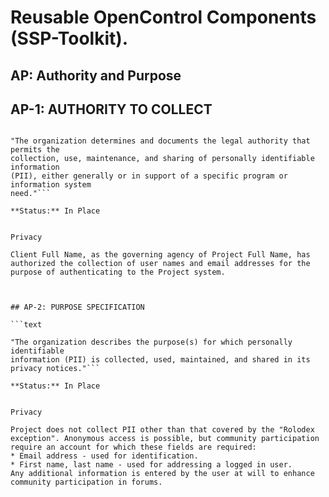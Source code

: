 # Reusable OpenControl Components (SSP-Toolkit).
## AP: Authority and Purpose
## AP-1: AUTHORITY TO COLLECT
```text
"The organization determines and documents the legal authority that permits the
collection, use, maintenance, and sharing of personally identifiable information
(PII), either generally or in support of a specific program or information system
need."```
**Status:** In Place

Privacy
Client Full Name, as the governing agency of Project Full Name, has authorized the collection of user names and email addresses for the purpose of authenticating to the Project system.


## AP-2: PURPOSE SPECIFICATION
```text
"The organization describes the purpose(s) for which personally identifiable
information (PII) is collected, used, maintained, and shared in its privacy notices."```
**Status:** In Place

Privacy
Project does not collect PII other than that covered by the "Rolodex exception". Anonymous access is possible, but community participation require an account for which these fields are required:
* Email address - used for identification.
* First name, last name - used for addressing a logged in user.
Any additional information is entered by the user at will to enhance community participation in forums.
